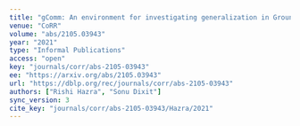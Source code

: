 ```yaml
---
title: "gComm: An environment for investigating generalization in Grounded Language Acquisition."
venue: "CoRR"
volume: "abs/2105.03943"
year: "2021"
type: "Informal Publications"
access: "open"
key: "journals/corr/abs-2105-03943"
ee: "https://arxiv.org/abs/2105.03943"
url: "https://dblp.org/rec/journals/corr/abs-2105-03943"
authors: ["Rishi Hazra", "Sonu Dixit"]
sync_version: 3
cite_key: "journals/corr/abs-2105-03943/Hazra/2021"
---
```

